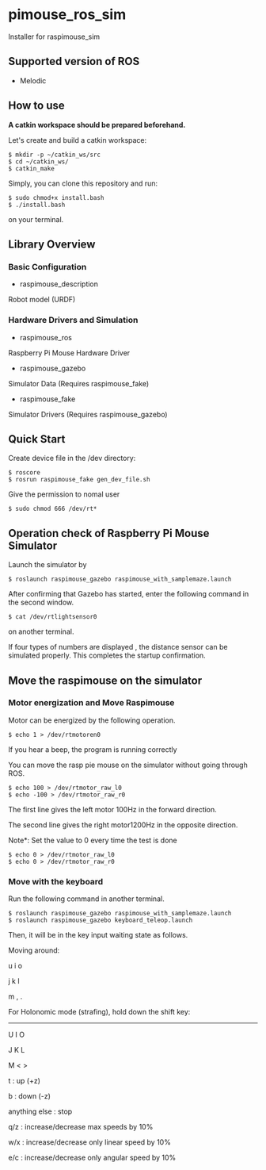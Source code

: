 # pimouse_ros_sim


Installer for raspimouse_sim

## Supported version of ROS

* Melodic

## How to use

__A catkin workspace should be prepared beforehand.__

Let's create and build a catkin workspace:
```
$ mkdir -p ~/catkin_ws/src
$ cd ~/catkin_ws/
$ catkin_make
```

Simply, you can clone this repository and run:
```
$ sudo chmod+x install.bash
$ ./install.bash
```
on your terminal.

## Library Overview
### Basic Configuration
* raspimouse_description

Robot model (URDF)
### Hardware Drivers and Simulation
* raspimouse_ros

Raspberry Pi Mouse Hardware Driver
* raspimouse_gazebo

Simulator Data (Requires raspimouse_fake)
* raspimouse_fake

Simulator Drivers (Requires raspimouse_gazebo)

## Quick Start
Create device file in the /dev directory:
```
$ roscore
$ rosrun raspimouse_fake gen_dev_file.sh
```
Give the permission to nomal user
```
$ sudo chmod 666 /dev/rt*
```

## Operation check of Raspberry Pi Mouse Simulator

Launch the simulator by
```
$ roslaunch raspimouse_gazebo raspimouse_with_samplemaze.launch 
```
After confirming that Gazebo has started, enter the following command in the second window.
```
$ cat /dev/rtlightsensor0
```
on another terminal.

If four types of numbers are displayed , the distance sensor can be simulated properly.
This completes the startup confirmation.

## Move the raspimouse on the simulator
### Motor energization and Move Raspimouse
Motor can be energized by the following operation.
```
$ echo 1 > /dev/rtmotoren0
```
If you hear a beep, the program is running correctly

You can move the rasp pie mouse on the simulator without going through ROS.
```
$ echo 100 > /dev/rtmotor_raw_l0
$ echo -100 > /dev/rtmotor_raw_r0
```
The first line gives the left motor 100Hz in the forward direction.

The second line gives the right motor1200Hz in the opposite direction.

Note*: Set the value to 0 every time the test is done
```
$ echo 0 > /dev/rtmotor_raw_l0
$ echo 0 > /dev/rtmotor_raw_r0
```

### Move with the keyboard
Run the following command in another terminal.
```
$ roslaunch raspimouse_gazebo raspimouse_with_samplemaze.launch 
$ roslaunch raspimouse_gazebo keyboard_teleop.launch
```
Then, it will be in the key input waiting state as follows.

Moving around:

   u    i    o
   
   j    k    l
   
   m    ,    .
   
For Holonomic mode (strafing), hold down the shift key:

---------------------------
   U    I    O
   
   J    K    L
   
   M    <    >
   
t : up (+z)

b : down (-z)

anything else : stop

q/z : increase/decrease max speeds by 10%

w/x : increase/decrease only linear speed by 10%

e/c : increase/decrease only angular speed by 10%

